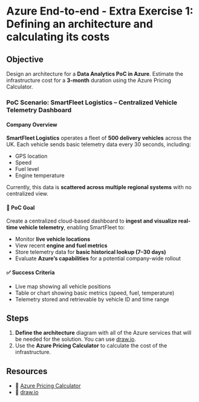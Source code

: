 # Azure End-to-end - Extra Exercise 1: Defining an architecture and calculating its costs

## **Objective**  

Design an architecture for a **Data Analytics PoC in Azure**. Estimate the infrastructure cost for a **3-month** duration using the Azure Pricing Calculator.

### **PoC Scenario: SmartFleet Logistics – Centralized Vehicle Telemetry Dashboard**

#### **Company Overview**

**SmartFleet Logistics** operates a fleet of **500 delivery vehicles** across the UK. Each vehicle sends basic telemetry data every 30 seconds, including:

* GPS location
* Speed
* Fuel level
* Engine temperature

Currently, this data is **scattered across multiple regional systems** with no centralized view.

#### 🎯 **PoC Goal**

Create a centralized cloud-based dashboard to **ingest and visualize real-time vehicle telemetry**, enabling SmartFleet to:

* Monitor **live vehicle locations**
* View recent **engine and fuel metrics**
* Store telemetry data for **basic historical lookup (7–30 days)**
* Evaluate **Azure’s capabilities** for a potential company-wide rollout

#### ✅ Success Criteria

* Live map showing all vehicle positions
* Table or chart showing basic metrics (speed, fuel, temperature)
* Telemetry stored and retrievable by vehicle ID and time range

## **Steps**  

1. **Define the architecture** diagram with all of the Azure services that will be needed for the solution. You can use [draw.io](https://www.drawio.com/).
2. Use the **Azure Pricing Calculator** to calculate the cost of the infrastructure.

## **Resources**  

- 📌 [Azure Pricing Calculator](https://azure.microsoft.com/en-us/pricing/calculator/?msockid=031b26ad269166ac0a58327e2796675a)  
- 📖 [draw.io](https://www.drawio.com/)
